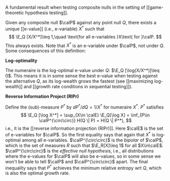 A fundamental result when testing composite nulls in the setting of [[game-theoretic hypothesis testing]]. 

Given any composite null $\calP$ against any point null $Q$, there exists a unique [[e-value]] (i.e., e-variable) $X^*$ such that $$
\E_Q [X/X^*]\leq 1,\quad \text{for all e-variables }X\text{ for }\calP.
$$This always exists. Note that $X^*$ is an e-variable under $\calP$, not under $Q$.  Some consequences of this definition: 

**Log-optimality**

The numeraire is the log-optimal e-value under $Q$: $\E_Q [\log(X/X^*)]\leq 0$. This means it is in some sense the best e-value when testing against the alternative $Q$, as its log-wealth grows the fastest (see [[maximizing log-wealth]] and [[growth rate conditions in sequential testing]]).

**Reverse Information Project (RIPr)**

Define the (sub)-measure $P^*$ by $d P^* / dQ = 1/X^*$ for numeraire $X^*$. $P^*$ satisfies $$
\E_Q [\log X^*] = \sup_{X\in \calE} \E_Q[\log X] = \inf_{P\in \calP^{\circ\circ}} H(Q \| P) = H(Q \| P^*),
$$i.e., it is the [[reverse information projection (RIPr)]]. Here $\calE$ is the set of e-variables for $\calP$. So the first equality says that again that $X^*$ is log-optimal among all e-variables. $\calP^{\circ\circ}$ is the _bipolar_ of $\calP$, which is the set of measures $R$ such that $\E_R[X]\leq 1$ for all $X\in\calE$. $\calP^{\circ\circ}$ is the _effective null hypothesis_, i.e., all distributions where the e-values for $\calP$ will also be e-values, so in some sense we won't be able to tell $\calP$ and $\calP^{\circ\circ}$ apart. The final inequality says that $P^*$ achieves the minimum relative entropy wrt $Q$, which is also the optimal growth rate.  
